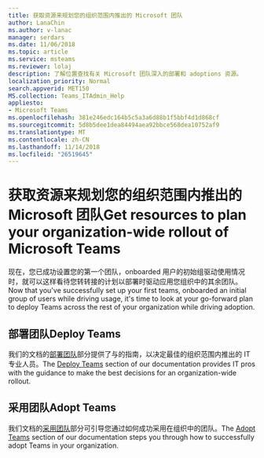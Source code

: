 ```yaml
---
title: 获取资源来规划您的组织范围内推出的 Microsoft 团队
author: LanaChin
ms.author: v-lanac
manager: serdars
ms.date: 11/06/2018
ms.topic: article
ms.service: msteams
ms.reviewer: lolaj
description: 了解位置查找有关 Microsoft 团队深入的部署和 adoptions 资源。
localization_priority: Normal
search.appverid: MET150
MS.collection: Teams_ITAdmin_Help
appliesto:
- Microsoft Teams
ms.openlocfilehash: 381e246edc164b5c5a3a6d88b1f5bbf4d1d868cf
ms.sourcegitcommit: 5d8b5dee1dea84494aea92bbce568dea10752af9
ms.translationtype: MT
ms.contentlocale: zh-CN
ms.lasthandoff: 11/14/2018
ms.locfileid: "26519645"
---
```

# <a name="get-resources-to-plan-your-organization-wide-rollout-of-microsoft-teams"></a><span data-ttu-id="aa07d-103">获取资源来规划您的组织范围内推出的 Microsoft 团队</span><span class="sxs-lookup"><span data-stu-id="aa07d-103">Get resources to plan your organization-wide rollout of Microsoft Teams</span></span>

<span data-ttu-id="aa07d-104">现在，您已成功设置您的第一个团队，onboarded 用户的初始组驱动使用情况时，就可以这样看待您转转接的计划以部署时驱动应用您组织中的其余团队。</span><span class="sxs-lookup"><span data-stu-id="aa07d-104">Now that you've successfully set up your first teams, onboarded an initial group of users while driving usage, it's time to look at your go-forward plan to deploy Teams across the rest of your organization while driving adoption.</span></span>

## <a name="deploy-teams"></a><span data-ttu-id="aa07d-105">部署团队</span><span class="sxs-lookup"><span data-stu-id="aa07d-105">Deploy Teams</span></span>
<span data-ttu-id="aa07d-106">我们的文档的[部署团队](deployment-overview.md)部分提供了与的指南，以决定最佳的组织范围内推出的 IT 专业人员。</span><span class="sxs-lookup"><span data-stu-id="aa07d-106">The [Deploy Teams](deployment-overview.md) section of our documentation provides IT pros with the guidance to make the best decisions for an organization-wide rollout.</span></span>

## <a name="adopt-teams"></a><span data-ttu-id="aa07d-107">采用团队</span><span class="sxs-lookup"><span data-stu-id="aa07d-107">Adopt Teams</span></span>
<span data-ttu-id="aa07d-108">我们文档的[采用团队](adopt-microsoft-teams-landing-page.md)部分可引导您通过如何成功采用在组织中的团队。</span><span class="sxs-lookup"><span data-stu-id="aa07d-108">The [Adopt Teams](adopt-microsoft-teams-landing-page.md) section of our documentation steps you through how to successfully adopt Teams in your organization.</span></span>
